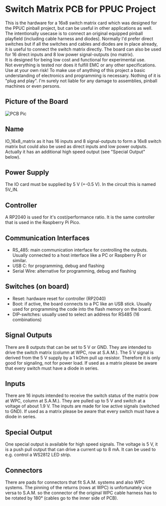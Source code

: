 # Switch Matrix PCB for PPUC Project
This is the hardware for a 16x8 switch matrix card which was designed for the PPUC pinball project, but can be useful in other applications as well. The intentionally usecase is to connect an original equipped pinball playfield (including cable harness and diodes). Normally I'd prefer direct switches but if all the switches and cables and diodes are in place already, it is useful to connect the switch matrix directly. The board can also be used for 16 direct inputs and 8 low power signal-outputs (no matrix).  
It is designed for being low cost and functional for experimental use.  
Not everything is tested nor does it fulfill EMC or any other specifications.  
Use at your own risk!
To make use of anything of this project a basic understanding of electronics and programming is necessary. Nothing of it is "plug and play". I'm surely not liable for any damage to assemblies, pinball machines or even persons.

## Picture of the Board
![PCB Pic](IO_16x8_matrix/PCB_IO_16x8_matrix.jpg)

## Name
IO_16x8_matrix as it has 16 inputs and 8 signal-outputs to form a 16x8 switch matrix but could also be used as direct inputs and low power outputs. Actually it has an additional high speed output (see "Special Output" below).  

## Power Supply
The IO card must be supplied by 5 V (+-0.5 V). In the circuit this is named 5V_IN.

## Controller
A RP2040 is used for it's cost/performance ratio. It is the same controller that is used in the Raspberry Pi Pico.

## Communication Interfaces
* RS_485: main communication interface for controlling the outputs. Usually connected to a host interface like a PC or Raspberry Pi or similar.
* USB C: for programming, debug and flashing
* Serial Wire: alternative for programming, debug and flashing

## Switches (on board)
* Reset: hardware reset for controller (RP2040)
* Boot: if active, the board connects to a PC like an USB stick. Usually used for programming the code into the flash memory on the board.
* DIP-switches: usually used to select an address for RS485 (16 combinations)

## Signal Outputs
There are 8 outputs that can be set to 5 V or GND. They are intended to drive the switch matrix (column at WPC, row at S.A.M.). The 5 V signal is derived from the 5 V supply by a 1 kOhm pull up resistor. Therefore it is only good for signaling, not for power load. If used as a matrix please be aware that every switch must have a diode in series.

## Inputs
There are 16 inputs intended to receive the switch status of the matrix (row at WPC, column at S.A.M.). They are pulled up to 5 V and switch at a voltage of about 1.9 V. The inputs are made for low active signals (switched to GND). If used as a matrix please be aware that every switch must have a diode in series.

## Special Output
One special output is available for high speed signals. The voltage is 5 V, it is a push pull output that can drive a current up to 8 mA. It can be used to e.g. control a WS2812 LED strip.

## Connectors
There are pads for connectors that fit S.A.M. systems and also WPC systems. The pinning of the returns (rows at WPC) is unfortunately vice versa to S.A.M. so the connector of the original WPC cable harness has to be rotated by 180° (cables go to the inner side of PCB).





